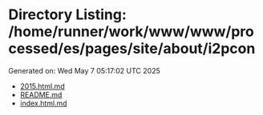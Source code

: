 # Directory Listing: /home/runner/work/www/www/processed/es/pages/site/about/i2pcon
Generated on: Wed May  7 05:17:02 UTC 2025

- [2015.html.md](2015.html.md)
- [README.md](README.md)
- [index.html.md](index.html.md)
